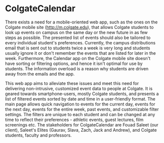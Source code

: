 ColgateCalendar
===============

There exists a need for a mobile-oriented web app, such as the ones on the Colgate mobile site (http://m.colgate.edu), 
that allows Colgate students to look up events on campus on the same day or the new future in as few steps as possible. The 
presented list of events should also be tailored to every individual student's preferences. Currently, the campus distributions 
email that is sent out to students twice a week is very long and students usually ignore it or don't remember the events 
that are listed for later in the week. Furthermore, the Calendar app on the Colgate mobile site doesn't have sorting or 
filtering options, and hence it isn't optimal for use by students. The information overload is a reason why students are 
driven away from the emails and the app.
   
This web app aims to alleviate these issues and meet this need for delivering non-intrusive, customized event data 
to people at Colgate. It is geared towards smartphone-users, mostly Colgate students, and presents a list of filtered 
events sorted by date and time in a user-friendly format. The main page allows quick navigation to events for the current 
day, events for the next day, events for the entire week, past events, and customizable filter settings. The filters are 
unique to each student and can be changed at any time to reflect their preferences - athletic events, guest lectures, 
film screenings etc. The stakeholders for ColgateCalendar are Fouad Saleet (our client), Saleet's Elites (Gaurav, Slava, 
Zach, Jack and Andrew), and Colgate students, faculty and professors.
